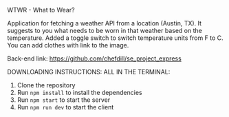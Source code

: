WTWR - What to Wear?

Application for fetching a weather API from a location (Austin, TX). It suggests to you what needs to be worn in that weather based on the temperature. 
Added a toggle switch to switch temperature units from F to C. 
You can add clothes with link to the image.

Back-end link: https://github.com/chefdill/se_project_express

DOWNLOADING INSTRUCTIONS: 
ALL IN THE TERMINAL:
1. Clone the repository
2. Run `npm install` to install the dependencies
3. Run `npm start` to start the server
4. Run `npm run dev` to start the client  











